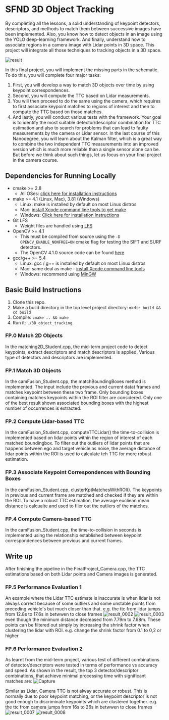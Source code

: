 # SFND 3D Object Tracking
By completing all the lessons, a solid understanding of keypoint detectors, descriptors, and methods to match them between successive images have been implemented. Also, you know how to detect objects in an image using the YOLO deep-learning framework. 
And finally, understand how to associate regions in a camera image with Lidar points in 3D space. This project will integrate all those techniques to tracking objects in a 3D space.

![result](https://user-images.githubusercontent.com/31724244/178157698-80c9d515-11d5-4255-b944-eacbcc6bae7d.gif)


In this final project, you will implement the missing parts in the schematic. To do this, you will complete four major tasks: 
1. First, you will develop a way to match 3D objects over time by using keypoint correspondences. 
2. Second, you will compute the TTC based on Lidar measurements. 
3. You will then proceed to do the same using the camera, which requires to first associate keypoint matches to regions of interest and then to compute the TTC based on those matches. 
4. And lastly, you will conduct various tests with the framework. Your goal is to identify the most suitable detector/descriptor combination for TTC estimation and also to search for problems that can lead to faulty measurements by the camera or Lidar sensor. In the last course of this Nanodegree, you will learn about the Kalman filter, which is a great way to combine the two independent TTC measurements into an improved version which is much more reliable than a single sensor alone can be. But before we think about such things, let us focus on your final project in the camera course. 


## Dependencies for Running Locally
* cmake >= 2.8
  * All OSes: [click here for installation instructions](https://cmake.org/install/)
* make >= 4.1 (Linux, Mac), 3.81 (Windows)
  * Linux: make is installed by default on most Linux distros
  * Mac: [install Xcode command line tools to get make](https://developer.apple.com/xcode/features/)
  * Windows: [Click here for installation instructions](http://gnuwin32.sourceforge.net/packages/make.htm)
* Git LFS
  * Weight files are handled using [LFS](https://git-lfs.github.com/)
* OpenCV >= 4.1
  * This must be compiled from source using the `-D OPENCV_ENABLE_NONFREE=ON` cmake flag for testing the SIFT and SURF detectors.
  * The OpenCV 4.1.0 source code can be found [here](https://github.com/opencv/opencv/tree/4.1.0)
* gcc/g++ >= 5.4
  * Linux: gcc / g++ is installed by default on most Linux distros
  * Mac: same deal as make - [install Xcode command line tools](https://developer.apple.com/xcode/features/)
  * Windows: recommend using [MinGW](http://www.mingw.org/)

## Basic Build Instructions

1. Clone this repo.
2. Make a build directory in the top level project directory: `mkdir build && cd build`
3. Compile: `cmake .. && make`
4. Run it: `./3D_object_tracking`.


### FP.0 Match 2D Objects
In the matching2D_Student.cpp, the mid-term project code to detect keypoints, extract descriptors and match descriptors is applied. Various type of detectors and descriptors are implemented. 

### FP.1 Match 3D Objects
In the camFusion_Student.cpp, the matchBoundingBoxes method is implemented. The input include the previous and current datat frames and matches keypoint between these two frame. Only bounding boxes containing matches keypoints within the ROI filter are considered. Only one of the best result shown associated bounding boxes with the highest number of occurrences is extracted. 

### FP.2 Compute Lidar-based TTC
In the camFusion_Student.cpp, computeTTCLidar() the time-to-collision is implemented based on lidar points within the region of interest of each matched boundingbox. To filter out the outliers of lidar points that are happens between ego and target vehicle as noise, the average distance of lidar points within the ROI is used to calculate teh TTC for more robust estimation.  

### FP.3 Associate Keypoint Correspondences with Bounding Boxes
In the camFusion_Student.cpp, clusterKptMatchesWithROI(). The keypoints in previous and current frame are matched and checked if they are within the ROI. To have a robust TTC estimation, the average eucliean mean distance is calcualte and used to filer out the outliers of the matches. 

### FP.4 Compute Camera-based TTC
In the camFusion_Student.cpp, the time-to-collision in seconds is implemented using the relationship established between keypoint correspondences between previous and current frames.

## Write up
After finishing the pipeline in the FinalProject_Camera.cpp, the TTC estimations based on both Lidar points and Camera images is generated. 

### FP.5 Performance Evaluation 1
An example where the Lidar TTC estimate is inaccurate is when lidar  is not always correct because of some outliers and some unstable points from preceding vehicle's  but much closer than that. e.g. the ttc from lidar jumps from 12.8s to 17.6s in betwwen to close frames
![result_0002](https://user-images.githubusercontent.com/31724244/178157947-b999ed0e-a943-44eb-823b-39cdecaacbb4.png)
![result_0003](https://user-images.githubusercontent.com/31724244/178157960-c0400ff7-673d-4074-95c4-8a39b9268af2.png)
even though the minimum distance decreased from 7.79m to 7.68m. These points can be filtered out simply by increasing the shrink factor when clustering the lidar with ROI. e.g. change the shrink factor from 0.1 to 0,2 or higher

### FP.6 Performance Evaluation 2
As learnt from the mid-term project, various test of different combinations of detector/descriptors were tested in terms of performance vs accuracy and speed.
As shown in the result, the top 3 detector/descriptor combinations, that achieve minimal processing time with significant matches are:
![Capture](https://user-images.githubusercontent.com/31724244/178158347-2415cc3d-417b-40bb-907f-d6b40563c998.PNG)

Similar as Lidar, Camera TTC is not alway accurate or robust. This is normally due to poor keypoint matching, or the keypoint descriptor is not good enough to discriminate keypoints which are clustered together.  e.g. the ttc from camera jumps from 16s to 26s in betwwen to close frames
![result_0007](https://user-images.githubusercontent.com/31724244/178158452-72b035be-0d0f-413c-b864-026b5c4e8e92.png)
![result_0008](https://user-images.githubusercontent.com/31724244/178158456-e22151a8-9b54-4de6-a648-6ed654ae58d5.png)


